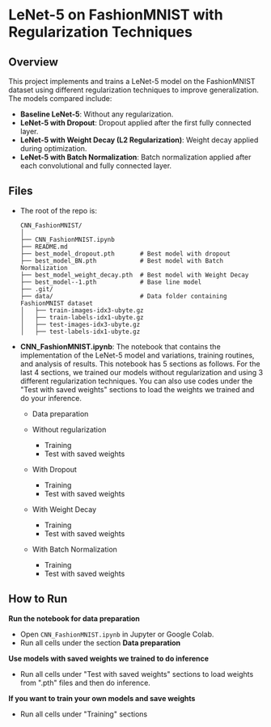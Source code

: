 # LeNet-5 on FashionMNIST with Regularization Techniques

## Overview

This project implements and trains a LeNet-5 model on the FashionMNIST dataset using different regularization techniques to improve generalization. The models compared include:

* **Baseline LeNet-5**: Without any regularization.
* **LeNet-5 with Dropout**: Dropout applied after the first fully connected layer.
* **LeNet-5 with Weight Decay (L2 Regularization)**: Weight decay applied during optimization.
* **LeNet-5 with Batch Normalization**: Batch normalization applied after each convolutional and fully connected layer.

## Files

* The root of the repo is:

  ```
  CNN_FashionMNIST/
  │
  ├── CNN_FashionMNIST.ipynb   
  ├── README.md      
  ├── best_model_dropout.pth       # Best model with dropout
  ├── best_model_BN.pth            # Best model with Batch Normalization
  ├── best_model_weight_decay.pth  # Best model with Weight Decay
  ├── best_model--1.pth            # Base line model
  ├── .git/           
  ├── data/                        # Data folder containing FashionMNIST dataset
  │   ├── train-images-idx3-ubyte.gz
  │   ├── train-labels-idx1-ubyte.gz
  │   ├── test-images-idx3-ubyte.gz
  │   ├── test-labels-idx1-ubyte.gz
  ```

  

* **CNN_FashionMNIST.ipynb**: The notebook that contains the implementation of the LeNet-5 model and variations, training routines, and analysis of results. This notebook has 5 sections as follows. For the last 4 sections, we trained our models without regularization and using 3 different regularization techniques. You can also use codes under the "Test with saved weights" sections to load the weights we trained and do your inference.

  * Data preparation
  * Without regularization
    * Training
    * Test with saved weights

  * With Dropout
    * Training
    * Test with saved weights

  * With Weight Decay
    * Training
    * Test with saved weights

  * With Batch Normalization
    * Training
    * Test with saved weights


## How to Run

**Run the notebook for data preparation** 

* Open `CNN_FashionMNIST.ipynb` in Jupyter or Google Colab.
* Run all cells under the section **Data preparation** 

**Use models with saved weights we trained to do inference**

* Run all cells under "Test with saved weights" sections to load weights from ".pth" files and then do inference.

**If you want to train your own models and save weights** 

* Run all cells under "Training" sections